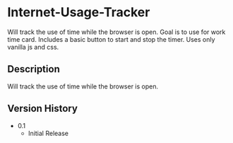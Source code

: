 # Internet-Usage-Tracker

Will track the use of time while the browser is open. Goal is to use for work time card. Includes a basic button to start and stop the timer. Uses only vanilla js and css.

## Description

Will track the use of time while the browser is open.

## Version History

* 0.1
    * Initial Release
